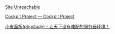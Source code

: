 [Site Unreachable](https://github.com/1Panel-dev/1Panel)

[Cockpit Project — Cockpit Project](https://cockpit-project.org/)

[小皮面板(phpstudy) - 让天下没有难配的服务器环境！](https://www.xp.cn/)
